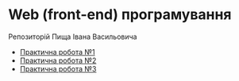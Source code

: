 # Web (front-end) програмування

Репозиторій Пища Івана Васильовича

- [Практична робота №1](https://vanichka123.github.io/pr1/)
- [Практична робота №2](https://vanichka123.github.io/pr2/)
- [Практична робота №3](https://vanichka123.github.io/pr3/)

